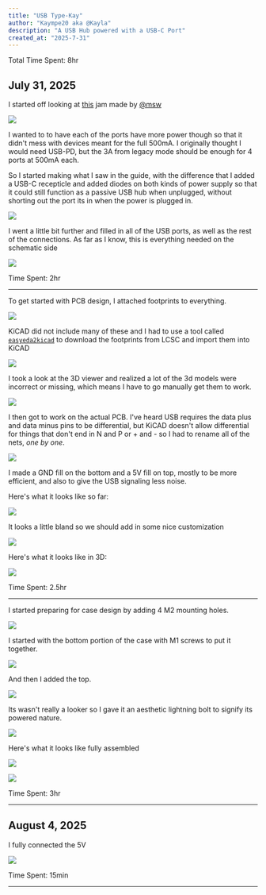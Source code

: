 ```yaml
---
title: "USB Type-Kay"
author: "Kaympe20 aka @Kayla"
description: "A USB Hub powered with a USB-C Port"
created_at: "2025-7-31"
---
```


Total Time Spent: 8hr

## July 31, 2025

I started off looking at [this](https://jams.hackclub.com/batch/usb-hub) jam made by [@msw](https://github.com/maxwofford)

![](https://hc-cdn.hel1.your-objectstorage.com/s/v3/99a96ed80275812ae7c15caf5343277840c08330_image.png)

I wanted to to have each of the ports have more power though so that it didn't mess with devices meant for the full 500mA. I originally thought I would need USB-PD, but the 3A from legacy mode should be enough for 4 ports at 500mA each.

So I started making what I saw in the guide, with the difference that I added a USB-C recepticle and added diodes on both kinds of power supply so that it could still function as a passive USB hub when unplugged, without shorting out the port its in when the power is plugged in.

![](https://hc-cdn.hel1.your-objectstorage.com/s/v3/90944e5684d725901eca074a3f82692c536e9fad_image.png)

I went a little bit further and filled in all of the USB ports, as well as the rest of the connections. As far as I know, this is everything needed on the schematic side

![](https://hc-cdn.hel1.your-objectstorage.com/s/v3/7477a175ae846890a98b62421d90ded01f50c5cd_image.png)

Time Spent: 2hr

---

To get started with PCB design, I attached footprints to everything.

![](https://hc-cdn.hel1.your-objectstorage.com/s/v3/0e93213db27885aecc5245ecd4c0d659ac89c513_image.png)

KiCAD did not include many of these and I had to use a tool called [`easyeda2kicad`](https://github.com/uPesy/easyeda2kicad.py) to download the footprints from LCSC and import them into KiCAD

![](https://hc-cdn.hel1.your-objectstorage.com/s/v3/8fa92e4895e9abf85d6ff947d2ef88abc60bfd42_image.png)

I took a look at the 3D viewer and realized a lot of the 3d models were incorrect or missing, which means I have to go manually get them to work.

![](https://hc-cdn.hel1.your-objectstorage.com/s/v3/5ccff665446bdb0b232bcfbe85958d505c4d90bf_image.png)

I then got to work on the actual PCB. I've heard USB requires the data plus and data minus pins to be differential, but KiCAD doesn't allow differential for things that don't end in N and P or + and - so I had to rename all of the nets, *one by one*.

![](https://hc-cdn.hel1.your-objectstorage.com/s/v3/d52c76c2662e49d50c6016b878ec2de0d86b0787_image.png)

I made a GND fill on the bottom and a 5V fill on top, mostly to be more efficient, and also to give the USB signaling less noise.

Here's what it looks like so far:

![](https://hc-cdn.hel1.your-objectstorage.com/s/v3/1b8165370dd151c7c1a2248bbb65c5bc90504e4f_image.png)

It looks a little bland so we should add in some nice customization

![](https://hc-cdn.hel1.your-objectstorage.com/s/v3/26db5873698f60bcc6e66b93ff41ded70abf8520_image.png)

Here's what it looks like in 3D:

![](https://hc-cdn.hel1.your-objectstorage.com/s/v3/e596435dc2f86b6917198a8cccae4fb1734b63cf_image.png)

Time Spent: 2.5hr

---

I started preparing for case design by adding 4 M2 mounting holes.

![](https://hc-cdn.hel1.your-objectstorage.com/s/v3/7a9fa7e47936d558e5935e14c275553d2078ffeb_image.png)

I started with the bottom portion of the case with M1 screws to put it together.

![](https://hc-cdn.hel1.your-objectstorage.com/s/v3/072612a8c82e712ca99615e6cd9ea72e2d0782a7_image.png)

And then I added the top.

![](https://hc-cdn.hel1.your-objectstorage.com/s/v3/0aedb6c3e48dff1b310c188b9492ac28515eca2a_image.png)

Its wasn't really a looker so I gave it an aesthetic lightning bolt to signify its powered nature.

![](https://hc-cdn.hel1.your-objectstorage.com/s/v3/74f76e911649e7a54ae8e4b81840af0325a7c2eb_image.png)

Here's what it looks like fully assembled

![](https://hc-cdn.hel1.your-objectstorage.com/s/v3/604b87673338a7b21b6182beeb60f702be162a40_image.png)

![](https://hc-cdn.hel1.your-objectstorage.com/s/v3/619558a6b68b017900f09a29cdf5f072ca89f575_image.png)

Time Spent: 3hr

---

## August 4, 2025

I fully connected the 5V

![](https://hc-cdn.hel1.your-objectstorage.com/s/v3/4ba8c39d98d53a0d545dc0458cd8ef63546a46f5_image.png)

Time Spent: 15min

---